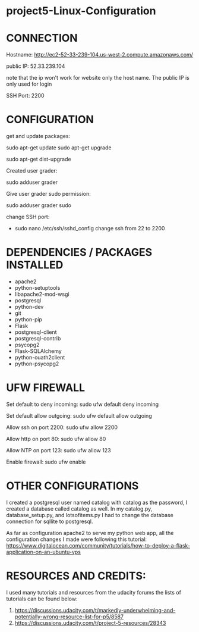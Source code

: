 # project5-Linux-Configuration

CONNECTION
===========
Hostname: http://ec2-52-33-239-104.us-west-2.compute.amazonaws.com/

public IP: 52.33.239.104

note that the ip won't work for website only the host name. The public IP is only used for login

SSH Port: 2200

CONFIGURATION
=============

get and update packages:

sudo apt-get update
sudo apt-get upgrade

sudo apt-get dist-upgrade

Created user grader:

sudo adduser grader

Give user grader sudo permission:

sudo adduser grader sudo

change SSH port:
- sudo nano /etc/ssh/sshd_config
change ssh from 22 to 2200

DEPENDENCIES / PACKAGES INSTALLED
====================

- apache2
- python-setuptools
- libapache2-mod-wsgi
- postgresql
- python-dev
- git
- python-pip
- Flask
- postgresql-client
- postgresql-contrib
- psycopg2
- Flask-SQLAlchemy
- python-ouath2client
- python-psycopg2

UFW FIREWALL
============

Set default to deny incoming:
sudo ufw default deny incoming

Set default allow outgoing:
sudo ufw default allow outgoing

Allow ssh on port 2200:
sudo ufw allow 2200

Allow http on port 80:
sudo ufw allow 80

Allow NTP on port 123:
sudo ufw allow 123

Enable firewall:
sudo ufw enable

OTHER CONFIGURATIONS
======================

I created a postgresql user named catalog with catalog as the password, I created a database called catalog as well.
In my catalog.py, database_setup.py, and lotsofitems.py I had to change the database connection for sqllite to postgresql.

As far as configuration apache2 to serve my python web app, all the configuration changes I made were following this tutorial: https://www.digitalocean.com/community/tutorials/how-to-deploy-a-flask-application-on-an-ubuntu-vps

RESOURCES AND CREDITS:
======================
I used many tutorials and resources from the udacity forums the lists of tutorials can be found below:
1. https://discussions.udacity.com/t/markedly-underwhelming-and-potentially-wrong-resource-list-for-p5/8587
2. https://discussions.udacity.com/t/project-5-resources/28343

